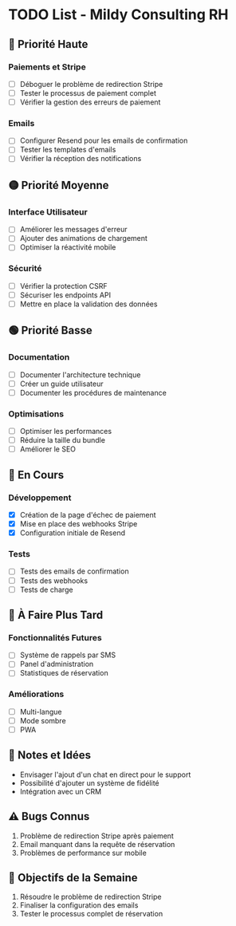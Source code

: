 # TODO List - Mildy Consulting RH

## 🔴 Priorité Haute

### Paiements et Stripe
- [ ] Déboguer le problème de redirection Stripe
- [ ] Tester le processus de paiement complet
- [ ] Vérifier la gestion des erreurs de paiement

### Emails
- [ ] Configurer Resend pour les emails de confirmation
- [ ] Tester les templates d'emails
- [ ] Vérifier la réception des notifications

## 🟡 Priorité Moyenne

### Interface Utilisateur
- [ ] Améliorer les messages d'erreur
- [ ] Ajouter des animations de chargement
- [ ] Optimiser la réactivité mobile

### Sécurité
- [ ] Vérifier la protection CSRF
- [ ] Sécuriser les endpoints API
- [ ] Mettre en place la validation des données

## 🟢 Priorité Basse

### Documentation
- [ ] Documenter l'architecture technique
- [ ] Créer un guide utilisateur
- [ ] Documenter les procédures de maintenance

### Optimisations
- [ ] Optimiser les performances
- [ ] Réduire la taille du bundle
- [ ] Améliorer le SEO

## 📝 En Cours

### Développement
- [x] Création de la page d'échec de paiement
- [x] Mise en place des webhooks Stripe
- [x] Configuration initiale de Resend

### Tests
- [ ] Tests des emails de confirmation
- [ ] Tests des webhooks
- [ ] Tests de charge

## 🔄 À Faire Plus Tard

### Fonctionnalités Futures
- [ ] Système de rappels par SMS
- [ ] Panel d'administration
- [ ] Statistiques de réservation

### Améliorations
- [ ] Multi-langue
- [ ] Mode sombre
- [ ] PWA

## 📌 Notes et Idées

- Envisager l'ajout d'un chat en direct pour le support
- Possibilité d'ajouter un système de fidélité
- Intégration avec un CRM

## ⚠️ Bugs Connus

1. Problème de redirection Stripe après paiement
2. Email manquant dans la requête de réservation
3. Problèmes de performance sur mobile

## 🎯 Objectifs de la Semaine

1. Résoudre le problème de redirection Stripe
2. Finaliser la configuration des emails
3. Tester le processus complet de réservation 